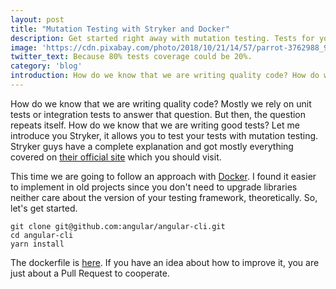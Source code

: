 ```yaml
---
layout: post
title: "Mutation Testing with Stryker and Docker"
description: Get started right away with mutation testing. Tests for your tests.
image: 'https://cdn.pixabay.com/photo/2018/10/21/14/57/parrot-3762988_960_720.jpg'
twitter_text: Because 80% tests coverage could be 20%.
category: 'blog'
introduction: How do we know that we are writing quality code? How do we know that we are writing good tests?
---
```


How do we know that we are writing quality code? Mostly we rely on unit tests or integration tests to answer that question. But then, the question repeats itself. How do we know that we are writing good tests? Let me introduce you Stryker, it allows you to test your tests with mutation testing. Stryker guys have a complete explanation and got mostly everything covered on [their official site](https://stryker-mutator.io/) which you should visit.

This time we are going to follow an approach with [Docker](https://www.docker.com/). I found it easier to implement in old projects since you don't need to upgrade libraries neither care about the version of your testing framework, theoretically. So, let's get started.

```
git clone git@github.com:angular/angular-cli.git
cd angular-cli
yarn install
```

The dockerfile is [here](https://github.com/hndoss/stryker-js-11-alpine). If you have an idea about how to improve it, you are just about a Pull Request to cooperate.